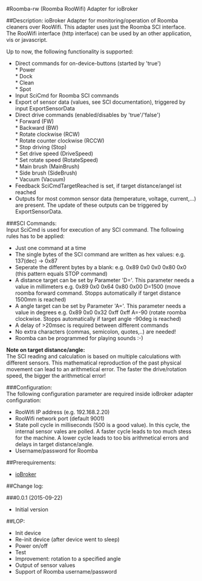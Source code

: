 #Roomba-rw (Roomba RooWifi) Adapter for ioBroker

##Description:
ioBroker Adapter for monitoring/operation of Roomba cleaners over RooWifi. This adapter uses just the Roomba SCI 
interface. The RooWifi interface (http interface) can be used by an other application, vis or javascript.

Up to now, the following functionality is supported:  

* Direct commands for on-device-buttons (started by 'true')  
      * Power  
      * Dock  
      * Clean  
      * Spot  
* Input SciCmd for Roomba SCI commands  
* Export of sensor data (values, see SCI documentation), triggered by input ExportSensorData  
* Direct drive commands (enabled/disables by 'true'/'false')  
      * Forward (FW)  
      * Backward (BW)  
      * Rotate clockwise (RCW)  
      * Rotate counter clockwise (RCCW)  
      * Stop driving (Stop)  
      * Set drive speed (DriveSpeed)  
      * Set rotate speed (RotateSpeed)  
      * Main brush (MainBrush)  
      * Side brush (SideBrush)  
      * Vacuum (Vacuum)  
* Feedback SciCmdTargetReached is set, if target distance/angel ist reached  
* Outputs for most common sensor data (temperature, voltage, current,...) are present. The update of these outputs 
 can be triggered by ExportSensorData.  


###SCI Commands:  
Input SciCmd is used for execution of any SCI command. The following rules has to be applied:  

* Just one command at a time  
* The single bytes of the SCI command are written as hex values: e.g. 137(dec) -> 0x87  
* Seperate the different bytes by a blank: e.g. 0x89 0x0 0x0 0x80 0x0 (this pattern equals STOP command)  
* A distance target can be set by Parameter 'D='. This parameter needs a value in millimeters 
e.g. 0x89 0x0 0x64 0x80 0x00 D=1500 (move roomba forward command. Stopps automatically if target distance 1500mm is reached)  
* A angle target can be set by Parameter 'A='. This parameter needs a value in degrees 
e.g. 0x89 0x0 0x32 0xff 0xff A=-90 (rotate roomba clockwise. Stopps automatically if target angle -90deg is reached)  
* A delay of >20msec is required between different commands  
* No extra characters (commas, semicolon, quotes,..) are needed!  
* Roomba can be programmed for playing sounds :-)  

__Note on target distance/angle:__  
The SCI reading and calculation is based on multiple calculations with different sensors. This mathematical 
reproduction of the past physical movement can lead to an arithmetical error. The faster the drive/rotation speed, 
the bigger the arithmetical error!

###Configuration:  
The following configuration parameter are required inside ioBroker adapter configuration:  

* RooWifi IP address (e.g. 192.168.2.20)  
* RooWifi network port (default 9001)  
* State poll cycle in milliseconds (500 is a good value). In this cycle, the internal sensor vales are polled. A faster 
cycle leads to too much stess for the machine. A lower cycle leads to too bis arithmetical errors and delays in 
target distance/angle.  
* Username/password for Roomba  


##Prerequirements:
- [ioBroker](http://www.ioBroker.net "ioBroker homepage")



##Change log:


###0.0.1 (2015-09-22)
* Initial version

##LOP:  
* Init device  
* Re-init device (after device went to sleep)  
* Power on/off  
* Test  
* Improvement: rotation to a specified angle  
* Output of sensor values  
* Support of Roomba username/password  



